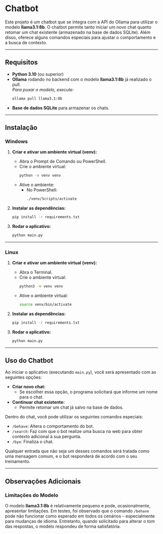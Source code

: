 # Chatbot

Este projeto é um chatbot que se integra com a API do Ollama para utilizar o modelo **llama3.1:8b**. O chatbot permite tanto iniciar um novo chat quanto retomar um chat existente (armazenado na base de dados SQLite). Além disso, oferece alguns comandos especiais para ajustar o comportamento e a busca de contexto.

---

## Requisitos

- **Python 3.10** (ou superior)
- **Ollama** rodando no backend com o modelo **llama3.1:8b** já realizado o pull.  
  *Para puxar o modelo, execute:*
  ```bash
  ollama pull llama3.1:8b
  ```
- **Base de dados SQLite** para armazenar os chats.

---

## Instalação

### Windows

1. **Criar e ativar um ambiente virtual (venv):**
   - Abra o Prompt de Comando ou PowerShell.
   - Crie o ambiente virtual:
     ```bash
     python -m venv venv
     ```
   - Ative o ambiente:
     - No PowerShell:
       ```bash
       ./venv/Scripts/activate
       ```
       
2. **Instalar as dependências:**
   ```bash
   pip install -r requirements.txt
   ```

3. **Rodar o aplicativo:**
   ```bash
   python main.py
   ```

---

### Linux

1. **Criar e ativar um ambiente virtual (venv):**
   - Abra o Terminal.
   - Crie o ambiente virtual:
     ```bash
     python3 -m venv venv
     ```
   - Ative o ambiente virtual:
     ```bash
     source venv/bin/activate
     ```

2. **Instalar as dependências:**
   ```bash
   pip install -r requirements.txt
   ```

3. **Rodar o aplicativo:**
   ```bash
   python main.py
   ```

---

## Uso do Chatbot

Ao iniciar o aplicativo (executando `main.py`), você será apresentado com as seguintes opções:

- **Criar novo chat:**
  - Se escolher essa opção, o programa solicitará que informe um nome para o chat.
- **Continuar chat existente:**
  - Permite retomar um chat já salvo na base de dados.

Dentro do chat, você pode utilizar os seguintes comandos especiais:

- `/behave`: Altera o comportamento do bot.
- `/search`: Faz com que o bot realize uma busca na web para obter contexto adicional à sua pergunta.
- `/bye`: Finaliza o chat.

Qualquer entrada que não seja um desses comandos será tratada como uma mensagem comum, e o bot responderá de acordo com o seu treinamento.

---

## Observações Adicionais

### Limitações do Modelo

O modelo **llama3.1:8b** é relativamente pequeno e pode, ocasionalmente, apresentar limitações. Em testes, foi observado que o comando `/behave` pode não funcionar como esperado em todos os cenários – especialmente para mudanças de idioma. Entretanto, quando solicitado para alterar o tom das respostas, o modelo respondeu de forma satisfatória.



